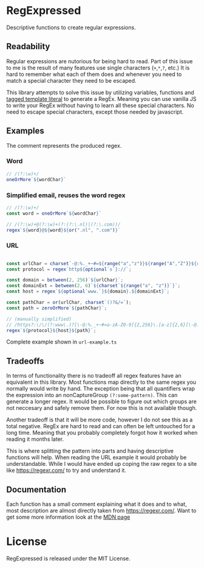 # RegExpressed

Descriptive functions to create regular expressions.

## Readability

Regular expressions are nutorious for being hard to read.
Part of this issue to me is the result of many features use single characters (`+`,`*`,`?`, etc.)
It is hard to remember what each of them does and whenever you need to match a special character they need to be escaped.

This library attempts to solve this issue by utilizing variables, functions and [tagged template literal](https://developer.mozilla.org/en-US/docs/Web/JavaScript/Reference/Template_literals) to generate a RegEx.
Meaning you can use vanilla JS to write your RegEx without having to learn all these special characters.
No need to escape special characters, except those needed by javascript.


## Examples

The comment represents the produced regex.


### Word
```js
// /(?:\w)+/
oneOrMore`${wordChar}`
```
### Simplified email, reuses the word regex
```js
// /(?:\w)+/
const word = oneOrMore`${wordChar}`

// /(?:\w)+@(?:\w)+(?:(?:\.nl)|(?:\.com))/
regex`${word}@${word}${or(".nl", ".com")}`
```

### URL
```js

const urlChar = charset`-@:%._+~#=${range("a","z")}${range("A","Z")}${range("0","9")}`;
const protocol = regex`http${optional`s`}://`;

const domain = between(2, 256)`${urlChar}`;
const domainExt = between(2, 6)`${charset`${range("a", "z")}`}`;
const host = regex`${optional`www.`}${domain}.${domainExt}`;

const pathChar = or(urlChar, charset`()?&/=`);
const path = zeroOrMore`${pathChar}`;

// (manually simplified)
// /https?:\/\/(?:www\.)?[\-@:%._+~#=a-zA-Z0-9]{2,256}\.[a-z]{2,6}[\-@:%._+~#=a-zA-Z0-9()?&/=]*/
regex`${protocol}${host}${path}`;
```
Complete example shown in `url-example.ts`

## Tradeoffs

In terms of functionality there is no tradeoff all regex features have an equivalent in this library.
Most functions map directly to the same regex you normally would write by hand.
The exception being that all quantifiers wrap the expression into an nonCaptureGroup `(?:some-pattern)`.
This can generate a longer regex.
It would be possible to figure out which groups are not neccesary and safely remove them.
For now this is not available though.

Another tradeoff is that it will be more code, however I do not see this as a total negative.
RegEx are hard to read and can often be left untouched for a long time.
Meaning that you probably completely forgot how it worked when reading it months later.

This is where splitting the pattern into parts and having descriptive functions will help.
When reading the URL example it would probably be understandable.
While I would have ended up coping the raw regex to a site like https://regexr.com/ to try and understand it.

## Documentation

Each function has a small comment explaining what it does and to what, most description are almost directly taken from https://regexr.com/.
Want to get some more information look at the [MDN page](
https://developer.mozilla.org/en-US/docs/Web/JavaScript/Guide/Regular_Expressions)

# License

RegExpressed is released under the MIT License.